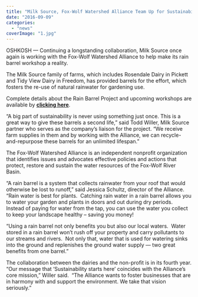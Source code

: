 ```yaml
---
title: "Milk Source, Fox-Wolf Watershed Alliance Team Up for Sustainability 2016 Effort"
date: "2016-09-09"
categories: 
  - "news"
coverImage: "1.jpg"
---
```


OSHKOSH — Continuing a longstanding collaboration, Milk Source once again is working with the Fox-Wolf Watershed Alliance to help make its rain barrel workshop a reality.

The Milk Source family of farms, which includes Rosendale Dairy in Pickett and Tidy View Dairy in Freedom, has provided barrels for the effort, which fosters the re-use of natural rainwater for gardening use.

Complete details about the Rain Barrel Project and upcoming workshops are available by **[clicking here](http://bit.ly/1sk2USY)**.

“A big part of sustainability is never using something just once. This is a great way to give these barrels a second life,” said Todd Willer, Milk Source partner who serves as the company’s liaison for the project. “We receive farm supplies in them and by working with the Alliance, we can recycle-and-repurpose these barrels for an unlimited lifespan.”

The Fox-Wolf Watershed Alliance is an independent nonprofit organization that identifies issues and advocates effective policies and actions that protect, restore and sustain the water resources of the Fox-Wolf River Basin.

“A rain barrel is a system that collects rainwater from your roof that would otherwise be lost to runoff,” said Jessica Schultz, director of the Alliance. “Rain water is best for plants.  Catching rain water in a rain barrel allows you to water your garden and plants in doors and out during dry periods.  Instead of paying for water from the tap, you can use the water you collect to keep your landscape healthy – saving you money!

“Using a rain barrel not only benefits you but also our local waters.  Water stored in a rain barrel won’t rush off your property and carry pollutants to our streams and rivers.  Not only that, water that is used for watering sinks into the ground and replenishes the ground water supply — two great benefits from one barrel.”

The collaboration between the dairies and the non-profit is in its fourth year. “Our message that ‘Sustainability starts here’ coincides with the Alliance’s core mission,” Willer said.  “The Alliance wants to foster businesses that are in harmony with and support the environment. We take that vision seriously.”
